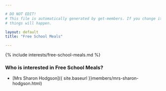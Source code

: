 ```yaml
---

# DO NOT EDIT!
# This file is automatically generated by get-members. If you change it, bad
# things will happen.

layout: default
title: "Free School Meals"

---
```


{% include interests/free-school-meals.md %}

### Who is interested in Free School Meals?


* [Mrs Sharon Hodgson]({ site.baseurl }}members/mrs-sharon-hodgson.html)
